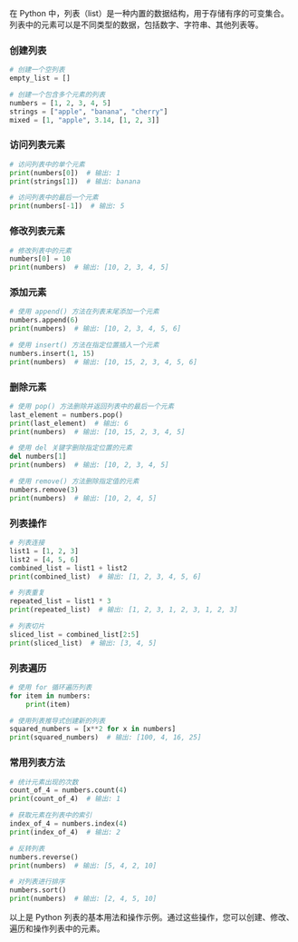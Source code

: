 在 Python 中，列表（list）是一种内置的数据结构，用于存储有序的可变集合。列表中的元素可以是不同类型的数据，包括数字、字符串、其他列表等。

### 创建列表

```python
# 创建一个空列表
empty_list = []

# 创建一个包含多个元素的列表
numbers = [1, 2, 3, 4, 5]
strings = ["apple", "banana", "cherry"]
mixed = [1, "apple", 3.14, [1, 2, 3]]
```

### 访问列表元素

```python
# 访问列表中的单个元素
print(numbers[0])  # 输出: 1
print(strings[1])  # 输出: banana

# 访问列表中的最后一个元素
print(numbers[-1])  # 输出: 5
```

### 修改列表元素

```python
# 修改列表中的元素
numbers[0] = 10
print(numbers)  # 输出: [10, 2, 3, 4, 5]
```

### 添加元素

```python
# 使用 append() 方法在列表末尾添加一个元素
numbers.append(6)
print(numbers)  # 输出: [10, 2, 3, 4, 5, 6]

# 使用 insert() 方法在指定位置插入一个元素
numbers.insert(1, 15)
print(numbers)  # 输出: [10, 15, 2, 3, 4, 5, 6]
```

### 删除元素

```python
# 使用 pop() 方法删除并返回列表中的最后一个元素
last_element = numbers.pop()
print(last_element)  # 输出: 6
print(numbers)  # 输出: [10, 15, 2, 3, 4, 5]

# 使用 del 关键字删除指定位置的元素
del numbers[1]
print(numbers)  # 输出: [10, 2, 3, 4, 5]

# 使用 remove() 方法删除指定值的元素
numbers.remove(3)
print(numbers)  # 输出: [10, 2, 4, 5]
```

### 列表操作

```python
# 列表连接
list1 = [1, 2, 3]
list2 = [4, 5, 6]
combined_list = list1 + list2
print(combined_list)  # 输出: [1, 2, 3, 4, 5, 6]

# 列表重复
repeated_list = list1 * 3
print(repeated_list)  # 输出: [1, 2, 3, 1, 2, 3, 1, 2, 3]

# 列表切片
sliced_list = combined_list[2:5]
print(sliced_list)  # 输出: [3, 4, 5]
```

### 列表遍历

```python
# 使用 for 循环遍历列表
for item in numbers:
    print(item)

# 使用列表推导式创建新的列表
squared_numbers = [x**2 for x in numbers]
print(squared_numbers)  # 输出: [100, 4, 16, 25]
```

### 常用列表方法

```python
# 统计元素出现的次数
count_of_4 = numbers.count(4)
print(count_of_4)  # 输出: 1

# 获取元素在列表中的索引
index_of_4 = numbers.index(4)
print(index_of_4)  # 输出: 2

# 反转列表
numbers.reverse()
print(numbers)  # 输出: [5, 4, 2, 10]

# 对列表进行排序
numbers.sort()
print(numbers)  # 输出: [2, 4, 5, 10]
```

以上是 Python 列表的基本用法和操作示例。通过这些操作，您可以创建、修改、遍历和操作列表中的元素。

